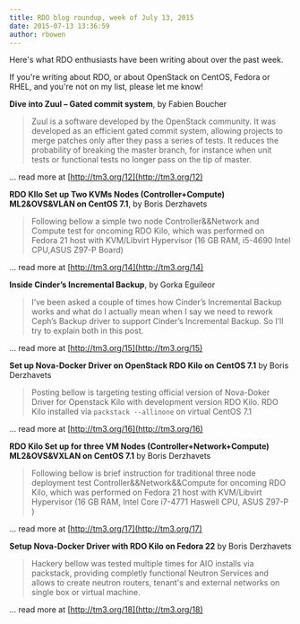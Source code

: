 ```yaml
---
title: RDO blog roundup, week of July 13, 2015
date: 2015-07-13 13:36:59
author: rbowen
---
```


Here's what RDO enthusiasts have been writing about over the past week.

If you're writing about RDO, or about OpenStack on CentOS, Fedora or RHEL, and you're not on my list, please let me know!

**Dive into Zuul – Gated commit system**, by Fabien Boucher

> Zuul is a software developed by the OpenStack community. It was developed as an efficient gated commit system, allowing projects to merge patches only after they pass a series of tests. It reduces the probability of breaking the master branch, for instance when unit tests or functional tests no longer pass on the tip of master.

... read more at [http://tm3.org/12](http://tm3.org/12)

**RDO KIlo Set up Two KVMs Nodes (Controller+Compute) ML2&OVS&VLAN on CentOS 7.1**, by Boris Derzhavets

> Following bellow a simple two node Controller&&Network and Compute test for oncoming RDO Kilo, which was performed on Fedora 21 host with KVM/Libvirt Hypervisor (16 GB RAM, i5-4690 Intel CPU,ASUS Z97-P Board)

... read more at [http://tm3.org/14](http://tm3.org/14)

**Inside Cinder’s Incremental Backup**, by Gorka Eguileor

> I’ve been asked a couple of times how Cinder’s Incremental Backup works and what do I actually mean when I say we need to rework Ceph’s Backup driver to support Cinder’s Incremental Backup. So I’ll try to explain both in this post.

... read more at [http://tm3.org/15](http://tm3.org/15)

**Set up Nova-Docker Driver on OpenStack RDO Kilo on CentOS 7.1** by Boris Derzhavets

> Posting bellow is targeting testing official version of Nova-Doker Driver for Openstack Kilo with development version RDO Kilo.  RDO Kilo installed via `packstack --allinone` on virtual CentOS 7.1

... read more at [http://tm3.org/16](http://tm3.org/16)

**RDO Kilo Set up for three VM Nodes (Controller+Network+Compute) ML2&OVS&VXLAN on CentOS 7.1** by Boris Derzhavets

> Following bellow is brief instruction  for traditional three node deployment test Controller&&Network&&Compute for oncoming RDO Kilo, which was performed on Fedora 21 host with KVM/Libvirt Hypervisor (16 GB RAM, Intel Core i7-4771 Haswell CPU, ASUS Z97-P ) 

... read more at [http://tm3.org/17](http://tm3.org/17)

**Setup Nova-Docker Driver with RDO Kilo on Fedora 22** by Boris Derzhavets

> Hackery bellow was tested multiple times for AIO installs via packstack, providing completly functional Neutron Services and allows to create neutron routers, tenant's and external networks on single box or virtual machine.

... read more at [http://tm3.org/18](http://tm3.org/18)
